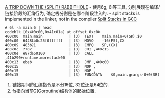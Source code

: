 [A TRIP DOWN THE (SPLIT) RABBITHOLE](http://blog.nella.org/?p=849)
    - 使用6g, 6l等工具, 分别展现在编译/链接阶段的汇编行为, 确定栈分割是在哪个阶段注入的.
    - split stacks is implemented in the linker, not in the compiler
[Split Stacks in GCC](https://gcc.gnu.org/wiki/SplitStacks)



```
# 6l -a main.6 | head
codeblk [0x400c00,0x41c01a) at offset 0xc00
400c00	main.main            | (3)	TEXT	main.main+0(SB),$0
400c00	64488b0c25f0ffffff   | (3)	MOVQ	-16(FS),CX
400c09	483b21               | (3)	CMPQ	SP,(CX)
400c0c	7707                 | (3)	JHI	,400c15
400c0e	e87da60100           | (3)	CALL	,41b290+runtime.morestack00
400c13	ebeb                 | (3)	JMP	,400c00
400c15	                     | (3)	NOP	,
400c15	                     | (3)	NOP	,
400c15	                     | (3)	FUNCDATA	$0,main.gcargs·0+0(SB)
```

1. 链接期间的汇编指令是不分16位, 32位还是64位的.
2. fs指向当前G(Goroutine)结构体的起始位置.